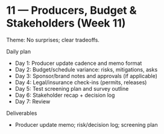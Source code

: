 # 11 — Producers, Budget & Stakeholders (Week 11)

Theme: No surprises; clear tradeoffs.

Daily plan
- Day 1: Producer update cadence and memo format
- Day 2: Budget/schedule variance: risks, mitigations, asks
- Day 3: Sponsor/brand notes and approvals (if applicable)
- Day 4: Legal/insurance check-ins (permits, releases)
- Day 5: Test screening plan and survey outline
- Day 6: Stakeholder recap + decision log
- Day 7: Review

Deliverables
- Producer update memo; risk/decision log; screening plan
